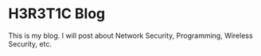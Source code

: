 # H3R3T1C Blog

This is my blog. I will post about Network Security, Programming, Wireless Security, etc.
